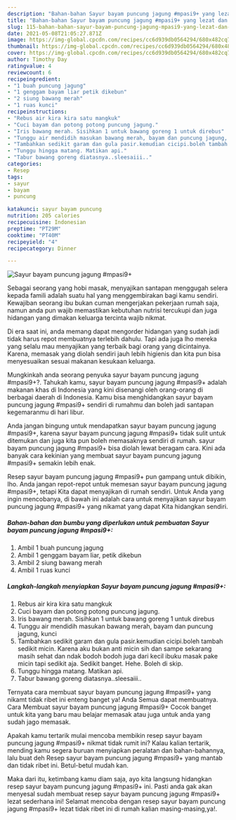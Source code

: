```yaml
---
description: "Bahan-bahan Sayur bayam puncung jagung #mpasi9+ yang lezat dan Mudah Dibuat"
title: "Bahan-bahan Sayur bayam puncung jagung #mpasi9+ yang lezat dan Mudah Dibuat"
slug: 115-bahan-bahan-sayur-bayam-puncung-jagung-mpasi9-yang-lezat-dan-mudah-dibuat
date: 2021-05-08T21:05:27.871Z
image: https://img-global.cpcdn.com/recipes/cc6d939db0564294/680x482cq70/sayur-bayam-puncung-jagung-mpasi9-foto-resep-utama.jpg
thumbnail: https://img-global.cpcdn.com/recipes/cc6d939db0564294/680x482cq70/sayur-bayam-puncung-jagung-mpasi9-foto-resep-utama.jpg
cover: https://img-global.cpcdn.com/recipes/cc6d939db0564294/680x482cq70/sayur-bayam-puncung-jagung-mpasi9-foto-resep-utama.jpg
author: Timothy Day
ratingvalue: 4
reviewcount: 6
recipeingredient:
- "1 buah puncung jagung"
- "1 genggam bayam liar petik dikebun"
- "2 siung bawang merah"
- "1 ruas kunci"
recipeinstructions:
- "Rebus air kira kira satu mangkuk"
- "Cuci bayam dan potong potong puncung jagung."
- "Iris bawang merah. Sisihkan 1 untuk bawang goreng 1 untuk direbus"
- "Tunggu air mendidih masukan bawang merah, bayam dan puncung jagung, kunci"
- "Tambahkan sedikit garam dan gula pasir.kemudian cicipi.boleh tambah sedikit micin. Karena aku bukan anti micin sih dan sampe sekarang masih sehat dan ndak bodoh bodoh juga dari kecil ibuku masak pake micin tapi sedikit aja. Sedikit banget. Hehe. Boleh di skip."
- "Tunggu hingga matang. Matikan api."
- "Tabur bawang goreng diatasnya..sleesaiii.."
categories:
- Resep
tags:
- sayur
- bayam
- puncung

katakunci: sayur bayam puncung 
nutrition: 205 calories
recipecuisine: Indonesian
preptime: "PT29M"
cooktime: "PT40M"
recipeyield: "4"
recipecategory: Dinner

---
```



![Sayur bayam puncung jagung #mpasi9+](https://img-global.cpcdn.com/recipes/cc6d939db0564294/680x482cq70/sayur-bayam-puncung-jagung-mpasi9-foto-resep-utama.jpg)

Sebagai seorang yang hobi masak, menyajikan santapan menggugah selera kepada famili adalah suatu hal yang menggembirakan bagi kamu sendiri. Kewajiban seorang ibu bukan cuman mengerjakan pekerjaan rumah saja, namun anda pun wajib memastikan kebutuhan nutrisi tercukupi dan juga hidangan yang dimakan keluarga tercinta wajib nikmat.

Di era  saat ini, anda memang dapat mengorder hidangan yang sudah jadi tidak harus repot membuatnya terlebih dahulu. Tapi ada juga lho mereka yang selalu mau menyajikan yang terbaik bagi orang yang dicintainya. Karena, memasak yang diolah sendiri jauh lebih higienis dan kita pun bisa menyesuaikan sesuai makanan kesukaan keluarga. 



Mungkinkah anda seorang penyuka sayur bayam puncung jagung #mpasi9+?. Tahukah kamu, sayur bayam puncung jagung #mpasi9+ adalah makanan khas di Indonesia yang kini disenangi oleh orang-orang di berbagai daerah di Indonesia. Kamu bisa menghidangkan sayur bayam puncung jagung #mpasi9+ sendiri di rumahmu dan boleh jadi santapan kegemaranmu di hari libur.

Anda jangan bingung untuk mendapatkan sayur bayam puncung jagung #mpasi9+, karena sayur bayam puncung jagung #mpasi9+ tidak sulit untuk ditemukan dan juga kita pun boleh memasaknya sendiri di rumah. sayur bayam puncung jagung #mpasi9+ bisa diolah lewat beragam cara. Kini ada banyak cara kekinian yang membuat sayur bayam puncung jagung #mpasi9+ semakin lebih enak.

Resep sayur bayam puncung jagung #mpasi9+ pun gampang untuk dibikin, lho. Anda jangan repot-repot untuk memesan sayur bayam puncung jagung #mpasi9+, tetapi Kita dapat menyajikan di rumah sendiri. Untuk Anda yang ingin mencobanya, di bawah ini adalah cara untuk menyajikan sayur bayam puncung jagung #mpasi9+ yang nikamat yang dapat Kita hidangkan sendiri.

<!--inarticleads1-->

##### Bahan-bahan dan bumbu yang diperlukan untuk pembuatan Sayur bayam puncung jagung #mpasi9+:

1. Ambil 1 buah puncung jagung
1. Ambil 1 genggam bayam liar, petik dikebun
1. Ambil 2 siung bawang merah
1. Ambil 1 ruas kunci




<!--inarticleads2-->

##### Langkah-langkah menyiapkan Sayur bayam puncung jagung #mpasi9+:

1. Rebus air kira kira satu mangkuk
1. Cuci bayam dan potong potong puncung jagung.
1. Iris bawang merah. Sisihkan 1 untuk bawang goreng 1 untuk direbus
1. Tunggu air mendidih masukan bawang merah, bayam dan puncung jagung, kunci
1. Tambahkan sedikit garam dan gula pasir.kemudian cicipi.boleh tambah sedikit micin. Karena aku bukan anti micin sih dan sampe sekarang masih sehat dan ndak bodoh bodoh juga dari kecil ibuku masak pake micin tapi sedikit aja. Sedikit banget. Hehe. Boleh di skip.
1. Tunggu hingga matang. Matikan api.
1. Tabur bawang goreng diatasnya..sleesaiii..




Ternyata cara membuat sayur bayam puncung jagung #mpasi9+ yang nikamt tidak ribet ini enteng banget ya! Anda Semua dapat membuatnya. Cara Membuat sayur bayam puncung jagung #mpasi9+ Cocok banget untuk kita yang baru mau belajar memasak atau juga untuk anda yang sudah jago memasak.

Apakah kamu tertarik mulai mencoba membikin resep sayur bayam puncung jagung #mpasi9+ nikmat tidak rumit ini? Kalau kalian tertarik, mending kamu segera buruan menyiapkan peralatan dan bahan-bahannya, lalu buat deh Resep sayur bayam puncung jagung #mpasi9+ yang mantab dan tidak ribet ini. Betul-betul mudah kan. 

Maka dari itu, ketimbang kamu diam saja, ayo kita langsung hidangkan resep sayur bayam puncung jagung #mpasi9+ ini. Pasti anda gak akan menyesal sudah membuat resep sayur bayam puncung jagung #mpasi9+ lezat sederhana ini! Selamat mencoba dengan resep sayur bayam puncung jagung #mpasi9+ lezat tidak ribet ini di rumah kalian masing-masing,ya!.

